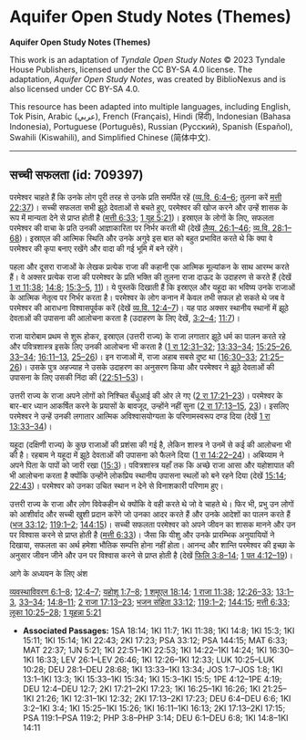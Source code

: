 # Aquifer Open Study Notes (Themes)

**Aquifer Open Study Notes (Themes)**

This work is an adaptation of *Tyndale Open Study Notes* © 2023 Tyndale House Publishers, licensed under the CC BY\-SA 4\.0 license. The adaptation, *Aquifer Open Study Notes*, was created by BiblioNexus and is also licensed under CC BY\-SA 4\.0\.

This resource has been adapted into multiple languages, including English, Tok Pisin, Arabic (عربي), French (Français), Hindi (हिंदी), Indonesian (Bahasa Indonesia), Portuguese (Português), Russian (Русский), Spanish (Español), Swahili (Kiswahili), and Simplified Chinese (简体中文).



--------------------------------

## सच्ची सफलता (id: 709397)

परमेश्वर चाहते हैं कि उनके लोग पूरी तरह से उनके प्रति समर्पित रहें ([व्य.वि. 6:4–6](https://ref.ly/Deut6:4-Deut6:6); तुलना करें [मत्ती 22:37](https://ref.ly/Matt22:37))। सच्ची सफलता सभी झूठे देवताओं से बचते हुए, परमेश्वर की खोज करने और उन्हें शासक के रूप में मान्यता देने से प्राप्त होती है ([मत्ती 6:33](https://ref.ly/Matt6:33); [1 यूह 5:21](https://ref.ly/1John5:21))। इस्राएल के लोगों के लिए, सफलता परमेश्वर की वाचा के प्रति उनकी आज्ञाकारिता पर निर्भर करती थी (देखें [लैव्य. 26:1–46](https://ref.ly/Lev26:1-Lev26:46); [व्य.वि. 28:1–68](https://ref.ly/Deut28:1-Deut28:68))। इस्राएल की आत्मिक स्थिति और उनके अगुवे इस बात को बहुत प्रभावित करते थे कि क्या वे परमेश्वर की कृपा बनाए रखेंगे और वादा की गई भूमि में बने रहेंगे।

पहला और दूसरा राजाओं के लेखक प्रत्येक राजा की कहानी एक आत्मिक मूल्यांकन के साथ आरम्भ करते हैं। वे अक्सर प्रत्येक राजा की परमेश्वर के प्रति भक्ति की तुलना राजा दाऊद के उदाहरण से करते हैं (देखें [1 रा 11:38](https://ref.ly/1Kgs11:38); [14:8](https://ref.ly/1Kgs14:8); [15:3–5](https://ref.ly/1Kgs15:3-1Kgs15:5), [11](https://ref.ly/1Kgs15:11))। ये पुस्तकें दिखाती हैं कि इस्राएल और यहूदा का भविष्य उनके राजाओं के आत्मिक नेतृत्व पर निर्भर करता है। परमेश्वर के लोग कनान में केवल तभी सफल हो सकते थे जब वे परमेश्वर की आराधना विश्वासपूर्वक करें (देखें [व्य.वि. 12:4–7](https://ref.ly/Deut12:4-Deut12:7))। यह पाठ अक्सर स्थानीय स्थानों में झूठे देवताओं की उपासना की आलोचना करता है (उदाहरण के लिए देखें, [3:2–4](https://ref.ly/1Kgs3:2-1Kgs3:4); [11:7](https://ref.ly/1Kgs11:7))।

राजा यारोबाम प्रथम से शुरू होकर, इस्राएल (उत्तरी राज्य) के राजा लगातार झूठे धर्म का पालन करते रहे और पवित्रशास्त्र इसके लिए उनकी आलोचना भी करता है ([1 रा 12:31–32](https://ref.ly/1Kgs12:31-1Kgs12:32); [13:33–34](https://ref.ly/1Kgs13:33-1Kgs13:34); [15:25–26](https://ref.ly/1Kgs15:25-1Kgs15:26), [33–34](https://ref.ly/1Kgs15:33-1Kgs15:34); [16:11–13](https://ref.ly/1Kgs16:11-1Kgs16:13), [25–26](https://ref.ly/1Kgs16:25-1Kgs16:26))। इन राजाओं में, राजा अहाब सबसे दुष्ट था ([16:30–33](https://ref.ly/1Kgs16:30-1Kgs16:33); [21:25–26](https://ref.ly/1Kgs21:25-1Kgs21:26))। उसके पुत्र अहज्याह ने उसके उदाहरण का अनुसरण किया और परमेश्वर ने झूठे देवताओं की उपासना के लिए उसकी निंदा की ([22:51–53](https://ref.ly/1Kgs22:51-1Kgs22:53))।

उत्तरी राज्य के राजा अपने लोगों को निश्चित बँधुआई की ओर ले गए ([2 रा 17:21–23](https://ref.ly/2Kgs17:21-2Kgs17:23))। परमेश्वर के बार\-बार ध्यान आकर्षित करने के प्रयासों के बावजूद, उन्होंने नहीं सुना ([2 रा 17:13–15](https://ref.ly/2Kgs17:13-2Kgs17:15), [23](https://ref.ly/2Kgs17:23))। इसलिए परमेश्वर ने उन्हें उनकी लगातार आत्मिक अविश्वासयोग्यता के परिणामस्वरूप दण्ड दिया (देखें [1 रा 13:33–34](https://ref.ly/1Kgs13:33-1Kgs13:34))।

यहूदा (दक्षिणी राज्य) के कुछ राजाओं की प्रशंसा की गई है, लेकिन शास्त्र ने उनमें से कई की आलोचना भी की है। रहबाम ने यहूदा में झूठे देवताओं की उपासना को फैलने दिया ([1 रा 14:22–24](https://ref.ly/1Kgs14:22-1Kgs14:24))। अबिय्याम ने अपने पिता के पापों को जारी रखा ([15:3](https://ref.ly/1Kgs15:3))। पवित्रशास्त्र यहाँ तक कि अच्छे राजा आसा और यहोशापात की भी आलोचना करता है क्योंकि उन्होंने लोकप्रिय स्थानीय उपासना स्थलों को बने रहने दिया (देखें [15:14](https://ref.ly/1Kgs15:14); [22:43](https://ref.ly/1Kgs22:43))। परमेश्वर को उनका उचित स्थान न देने से विनाशकारी परिणाम हुए।

उत्तरी राज्य के राजा और लोग विवेकहीन थे क्योंकि वे वही करते थे जो वे चाहते थे। फिर भी, प्रभु उन लोगों को आशीर्वाद और सच्ची खुशी प्रदान करेंगे जो उनका आदर करते हैं और उनके आदेशों का पालन करते हैं ([भज 33:12](https://ref.ly/Ps33:12); [119:1–2](https://ref.ly/Ps119:1-Ps119:2); [144:15](https://ref.ly/Ps144:15))। सच्ची सफलता परमेश्वर को अपने जीवन का शासक मानने और उन पर विश्वास करने से प्राप्त होती है ([मत्ती 6:33](https://ref.ly/Matt6:33))। जैसा कि यीशु और उनके प्रारम्भिक अनुयायियों ने दिखाया, सफलता का अर्थ हमेशा भौतिक सम्पत्ति होना नहीं होता। आनन्द और शान्ति परमेश्वर की इच्छा के अनुसार जीवन जीने और उन पर विश्वास करने से प्राप्त होती है (देखें [फिलि 3:8–14](https://ref.ly/Phil3:8-Phil3:14); [1 पत 4:12–19](https://ref.ly/1Pet4:12-1Pet4:19))।

आगे के अध्ययन के लिए अंश

[व्यवस्थाविवरण 6:1–8](https://ref.ly/Deut6:1-Deut6:8); [12:4–7](https://ref.ly/Deut12:4-Deut12:7); [यहोशू 1:7–8](https://ref.ly/Josh1:7-Josh1:8); [1 शमूएल 18:14](https://ref.ly/1Sam18:14); [1 राजा 11:38](https://ref.ly/1Kgs11:38); [12:26–33](https://ref.ly/1Kgs12:26-1Kgs12:33); [13:1–3](https://ref.ly/1Kgs13:1-1Kgs13:3), [33–34](https://ref.ly/1Kgs13:33-1Kgs13:34); [14:8–11](https://ref.ly/1Kgs14:8-1Kgs14:11); [2 राजा 17:13–23](https://ref.ly/2Kgs17:13-2Kgs17:23); [भजन संहिता 33:12](https://ref.ly/Ps33:12); [119:1–2](https://ref.ly/Ps119:1-Ps119:2); [144:15](https://ref.ly/Ps144:15); [मत्ती 6:33](https://ref.ly/Matt6:33); [लूका 10:25–28](https://ref.ly/Luke10:25-Luke10:28); [1 यूहन्ना 5:21](https://ref.ly/1John5:21)

* **Associated Passages:** 1SA 18:14; 1KI 11:7; 1KI 11:38; 1KI 14:8; 1KI 15:3; 1KI 15:11; 1KI 15:14; 1KI 22:43; 2KI 17:23; PSA 33:12; PSA 144:15; MAT 6:33; MAT 22:37; 1JN 5:21; 1KI 22:51–1KI 22:53; 1KI 14:22–1KI 14:24; 1KI 16:30–1KI 16:33; LEV 26:1–LEV 26:46; 1KI 12:26–1KI 12:33; LUK 10:25–LUK 10:28; DEU 28:1–DEU 28:68; 1KI 13:33–1KI 13:34; JOS 1:7–JOS 1:8; 1KI 13:1–1KI 13:3; 1KI 15:33–1KI 15:34; 1KI 15:3–1KI 15:5; 1PE 4:12–1PE 4:19; DEU 12:4–DEU 12:7; 2KI 17:21–2KI 17:23; 1KI 16:25–1KI 16:26; 1KI 21:25–1KI 21:26; 1KI 12:31–1KI 12:32; 2KI 17:13–2KI 17:23; DEU 6:4–DEU 6:6; 1KI 3:2–1KI 3:4; 1KI 15:25–1KI 15:26; 1KI 16:11–1KI 16:13; 2KI 17:13–2KI 17:15; PSA 119:1–PSA 119:2; PHP 3:8–PHP 3:14; DEU 6:1–DEU 6:8; 1KI 14:8–1KI 14:11

